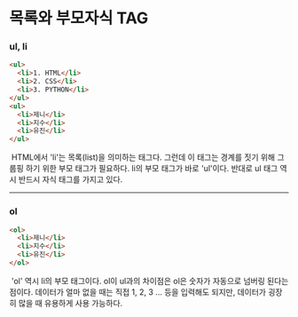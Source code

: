 # 목록와 부모자식 TAG



### ul, li

```html
<ul>
  <li>1. HTML</li>
  <li>2. CSS</li>
  <li>3. PYTHON</li>
</ul>
<ul>
  <li>제니</li>
  <li>지수</li>
  <li>유진</li>
</ul>
```

​	HTML에서 'li'는 목록(list)을 의미하는 태그다. 그런데 이 태그는 경계를 짓기 위해 그룹핑 하기 위한 부모 태그가 필요하다. li의 부모 태그가 바로 'ul'이다.  반대로 ul 태그 역시 반드시 자식 태그를 가지고 있다.



---



### ol

```html
<ol>
  <li>제니</li>
  <li>지수</li>
  <li>유진</li>
</ol>
```

​	'ol' 역시 li의 부모 태그이다. ol이 ul과의 차이점은 ol은 숫자가 자동으로 넘버링 된다는 점이다. 데이터가 얼마 없을 때는 직접 1, 2, 3 ... 등을 입력해도 되지만, 데이터가 굉장히 많을 때 유용하게 사용 가능하다.

